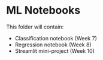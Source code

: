 # ML Notebooks

This folder will contain:
- Classification notebook (Week 7)
- Regression notebook (Week 8)
- Streamlit mini-project (Week 10)
